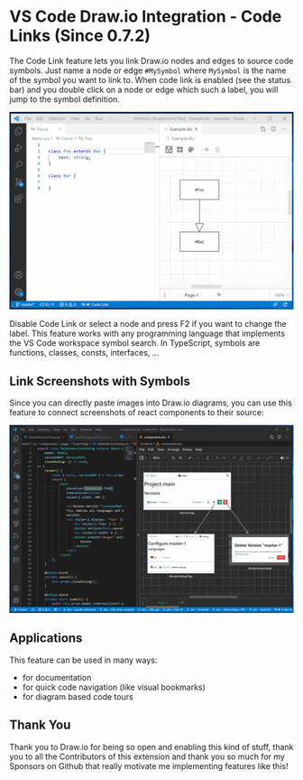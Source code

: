 # VS Code Draw.io Integration - Code Links (Since 0.7.2)

The Code Link feature lets you link Draw.io nodes and edges to source code symbols.
Just name a node or edge `#MySymbol` where `MySymbol` is the name of the symbol you want to link to.
When code link is enabled (see the status bar) and you double click on a node or edge which such a label, you will jump to the symbol definition.

![](./demo-code-link.gif)

Disable Code Link or select a node and press F2 if you want to change the label.
This feature works with any programming language that implements the VS Code workspace symbol search.
In TypeScript, symbols are functions, classes, consts, interfaces, ...

## Link Screenshots with Symbols

Since you can directly paste images into Draw.io diagrams, you can use this feature to connect
screenshots of react components to their source:

![](./code-link-with-screenshots.gif)

## Applications

This feature can be used in many ways:

-   for documentation
-   for quick code navigation (like visual bookmarks)
-   for diagram based code tours

## Thank You

Thank you to Draw.io for being so open and enabling this kind of stuff, thank you to all the Contributors of this extension and thank you so much for my Sponsors on Github that really motivate me implementing features like this!
